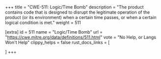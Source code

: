 +++
title = "CWE-511: Logic/Time Bomb"
description	= "The product contains code that is designed to disrupt the legitimate operation of the product (or its environment) when a certain time passes, or when a certain logical condition is met."
weight = 511

[extra]
id = 511
name = "Logic/Time Bomb"
url = "https://cwe.mitre.org/data/definitions/511.html"
vote = "No Help, or Langs Won't Help"
clippy_helps = false
rust_docs_links = [
	
]
+++

